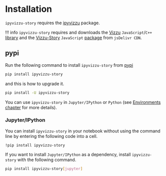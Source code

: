 # Installation

`ipyvizzu-story` requires the [ipyvizzu](https://pypi.org/project/ipyvizzu)
package.

!!! info
    `ipyvizzu-story` requires and downloads the
    [Vizzu](https://github.com/vizzuhq/vizzu-lib) `JavaScript`/`C++`
    [library](https://www.jsdelivr.com/package/npm/vizzu) and the
    [Vizzu-Story](https://github.com/vizzuhq/vizzu-ext-js-story) `JavaScript`
    [package](https://www.jsdelivr.com/package/npm/vizzu-story) from
    `jsDelivr CDN`.

## pypi

Run the following command to install `ipyvizzu-story` from
[pypi](https://pypi.org/project/ipyvizzu-story/)

```sh
pip install ipyvizzu-story
```

and this is how to upgrade it.

```sh
pip install -U ipyvizzu-story
```

You can use `ipyvizzu-story` in `Jupyter/IPython` or
`Python` (see [Environments chapter](environments/index.md) for more details).

### Jupyter/IPython

You can install `ipyvizzu-story` in your notebook without using the command line
by entering the following code into a cell.

```
!pip install ipyvizzu-story
```

If you want to install `Jupyter/IPython` as a dependency, install
`ipyvizzu-story` with the following command.

```sh
pip install ipyvizzu-story[jupyter]
```
